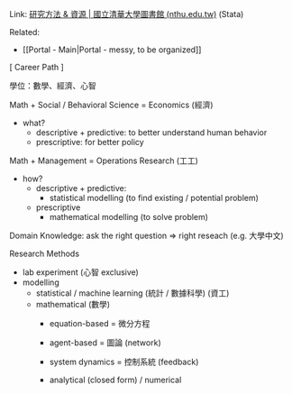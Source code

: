 
Link:  [研究方法 & 資源 | 國立清華大學圖書館 (nthu.edu.tw)](https://www.lib.nthu.edu.tw/resource/research_support.html) (Stata)

Related:
- [[Portal - Main|Portal - messy, to be organized]]

\[ Career Path ]

學位：數學、經濟、心智

Math + Social / Behavioral Science = Economics (經濟)
- what?
	- descriptive + predictive:  to better understand human behavior
	- prescriptive:              for better policy

Math + Management = Operations Research (工工)
- how?
	- descriptive + predictive:
		- statistical modelling (to find existing / potential problem)
	- prescriptive
		- mathematical modelling (to solve problem)

Domain Knowledge:  ask the right question => right reseach (e.g. 大學中文)

Research Methods
- lab experiment (心智 exclusive)
- modelling
	- statistical / machine learning (統計 / 數據科學) (資工)
	- mathematical (數學)
		- equation-based  = 微分方程
		- agent-based     = 圖論 (network)
		- system dynamics = 控制系統 (feedback)
			
		- analytical (closed form) / numerical